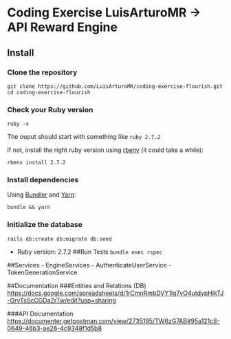 # Coding Exercise LuisArturoMR -> API Reward Engine

## Install

### Clone the repository

```shell
git clone https://github.com/LuisArturoMR/coding-exercise-flourish.git
cd coding-exercise-flourish
```

### Check your Ruby version

```shell
ruby -v
```

The ouput should start with something like `ruby 2.7.2`

If not, install the right ruby version using [rbenv](https://github.com/rbenv/rbenv) (it could take a while):

```shell
rbenv install 2.7.2
```

### Install dependencies

Using [Bundler](https://github.com/bundler/bundler) and [Yarn](https://github.com/yarnpkg/yarn):

```shell
bundle && yarn
```

### Initialize the database

```shell
rails db:create db:migrate db:seed
```

* Ruby version: 2.7.2
##Run Tests
`bundle exec rspec`

##Services
    - EngineServices
    - AuthenticateUserService
    - TokenGenerationService

##Documentation
###Entities and Relations (DB)
https://docs.google.com/spreadsheets/d/1rCmnRmbDVY1lg7vO4utdypHIkTJ-GryTsScCGDaZrTw/edit?usp=sharing

###API Documentation
https://documenter.getpostman.com/view/2735195/TW6zG7AB#95a121c8-0649-46b3-ae26-4c9348f1d5b8

